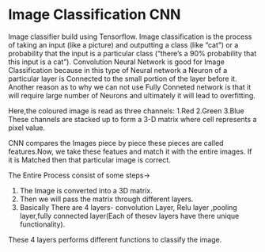 # Image Classification CNN

Image classifier build using Tensorflow.
Image classification is the process of taking an input (like a picture) and outputting a class (like “cat”) or a probability that the input is a particular class (“there’s a 90% probability that this input is a cat”).
Convolution Neural Network is good for Image Classification because in this type of Neural network a Neuron of a particular layer is Connected to the small portion of the layer before it.
Another reason as to why we can not use Fully Conneted network is that it will require large number of Neurons and ultimately it will lead to overfitting.

Here,the coloured image is read as three channels:
1.Red 2.Green 3.Blue
These channels are stacked up to form a 3-D matrix where cell represents a pixel value.

CNN compares the Images piece by piece these pieces are called features.Now, we take these featues and match it with the entire images.
If it is Matched then that particular image is correct.


The Entire Process consist of some steps->
1. The Image is converted into a 3D matrix.
2. Then we will pass the matrix through different layers.
3. Basically There are 4 layers- convolution Layer, Relu layer ,pooling layer,fully connected layer(Each of thesev layers have there unique functionality).

These 4 layers performs different functions to classify the image.
